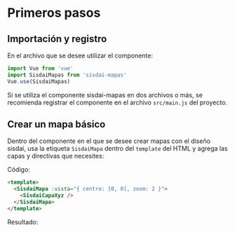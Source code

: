 # Primeros pasos

## Importación y registro

En el archivo que se desee utilizar el componente:

```javascript
import Vue from 'vue'
import SisdaiMapas from 'sisdai-mapas'
Vue.use(SisdaiMapas)
```

Si se utiliza el componente sisdai-mapas en dos archivos o más, se recomienda registrar el componente en el archivo `src/main.js` del proyecto.

## Crear un mapa básico

Dentro del componente en el que se desee crear mapas con el diseño sisdai, usa la etiqueta `SisdaiMapa` dentro del `template` del HTML y agrega las capas y directivas que necesites:

Código:

```html
<template>
  <SisdaiMapa :vista="{ centro: [0, 0], zoom: 2 }">
    <SisdaiCapaXyz />
  </SisdaiMapa>
</template>
```

Resultado:

<mapa-Basico />